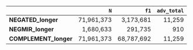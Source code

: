 |                       |        `N` |       `f1` |   `adv_total` |
|:----------------------|-----------:|-----------:|--------------:|
| **NEGATED_longer**    | 71,961,373 |  3,173,681 |        11,259 |
| **NEGMIR_longer**     |  1,680,633 |    291,735 |           910 |
| **COMPLEMENT_longer** | 71,961,373 | 68,787,692 |        11,259 |
